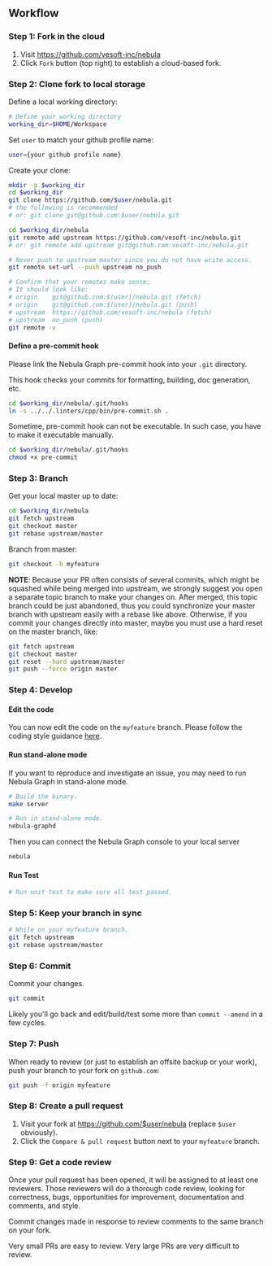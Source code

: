 ## Workflow

### Step 1: Fork in the cloud

1. Visit https://github.com/vesoft-inc/nebula
2. Click `Fork` button (top right) to establish a cloud-based fork.

### Step 2: Clone fork to local storage

Define a local working directory:

```sh
# Define your working directory
working_dir=$HOME/Workspace
```

Set `user` to match your github profile name:

```sh
user={your github profile name}
```

Create your clone:

```sh
mkdir -p $working_dir
cd $working_dir
git clone https://github.com/$user/nebula.git
# the following is recommended
# or: git clone git@github.com:$user/nebula.git

cd $working_dir/nebula
git remote add upstream https://github.com/vesoft-inc/nebula.git
# or: git remote add upstream git@github.com:vesoft-inc/nebula.git

# Never push to upstream master since you do not have write access.
git remote set-url --push upstream no_push

# Confirm that your remotes make sense:
# It should look like:
# origin    git@github.com:$(user)/nebula.git (fetch)
# origin    git@github.com:$(user)/nebula.git (push)
# upstream  https://github.com/vesoft-inc/nebula (fetch)
# upstream  no_push (push)
git remote -v
```

#### Define a pre-commit hook

Please link the Nebula Graph pre-commit hook into your `.git` directory.

This hook checks your commits for formatting, building, doc generation, etc.

```sh
cd $working_dir/nebula/.git/hooks
ln -s ../../.linters/cpp/bin/pre-commit.sh .
```
Sometime, pre-commit hook can not be executable. In such case, you have to make it executable manually.

```sh
cd $working_dir/nebula/.git/hooks
chmod +x pre-commit
```

### Step 3: Branch

Get your local master up to date:

```sh
cd $working_dir/nebula
git fetch upstream
git checkout master
git rebase upstream/master
```

Branch from master:

```sh
git checkout -b myfeature
```
**NOTE**: Because your PR often consists of several commits, which might be squashed while being merged into upstream,
we strongly suggest you open a separate topic branch to make your changes on. After merged,
this topic branch could be just abandoned, thus you could synchronize your master branch with
upstream easily with a rebase like above. Otherwise, if you commit your changes directly into master,
maybe you must use a hard reset on the master branch, like:

```sh
git fetch upstream
git checkout master
git reset --hard upstream/master
git push --force origin master
```

### Step 4: Develop

#### Edit the code

You can now edit the code on the `myfeature` branch. Please follow the coding style guidance [here](docs/cpp-coding-style.md).

#### Run stand-alone mode

If you want to reproduce and investigate an issue, you may need
to run Nebula Graph in stand-alone mode.

```sh
# Build the binary.
make server

# Run in stand-alone mode.
nebula-graphd
```

Then you can connect the Nebula Graph console to your local server
```sh
nebula
```

#### Run Test

```sh
# Run unit test to make sure all test passed.
```

### Step 5: Keep your branch in sync

```sh
# While on your myfeature branch.
git fetch upstream
git rebase upstream/master
```

### Step 6: Commit

Commit your changes.

```sh
git commit
```

Likely you'll go back and edit/build/test some more than `commit --amend`
in a few cycles.

### Step 7: Push

When ready to review (or just to establish an offsite backup or your work),
push your branch to your fork on `github.com`:

```sh
git push -f origin myfeature
```

### Step 8: Create a pull request

1. Visit your fork at https://github.com/$user/nebula (replace `$user` obviously).
2. Click the `Compare & pull request` button next to your `myfeature` branch.

### Step 9: Get a code review

Once your pull request has been opened, it will be assigned to at least one
reviewers. Those reviewers will do a thorough code review, looking for
correctness, bugs, opportunities for improvement, documentation and comments,
and style.

Commit changes made in response to review comments to the same branch on your
fork.

Very small PRs are easy to review. Very large PRs are very difficult to
review.
